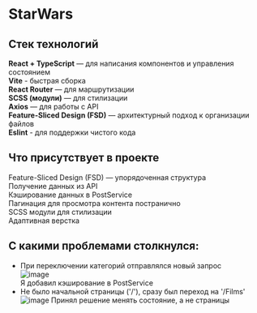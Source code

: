 # StarWars

## Стек технологий

 **React + TypeScript** — для написания компонентов и управления состоянием  
 **Vite** - быстрая сборка  
 **React Router** — для маршрутизации  
 **SCSS (модули)** — для стилизации  
 **Axios** — для работы с API  
 **Feature-Sliced Design (FSD)** — архитектурный подход к организации файлов  
 **Eslint** - для поддержки чистого кода  

 ## Что присутствует в проекте
Feature-Sliced Design (FSD) — упорядоченная структура  
Получение данных из API  
Кэширование данных в PostService  
Пагинация для просмотра контента постранично  
SCSS модули для стилизации  
Адаптивная верстка  

 ## С какими проблемами столкнулся:  
  - При переключении категорий отправлялся новый запрос  
 ![image](https://github.com/user-attachments/assets/73e94fc1-504d-4728-ab04-d31da445c63e)  
Я добавил кэширование в PostService
 - Не было начальной страницы ('/'), сразу был переход на '/Films'
   ![image](https://github.com/user-attachments/assets/c56c8e6d-6767-41a0-8993-0159017ef6da)
   Принял решение менять состояние, а не страницы

